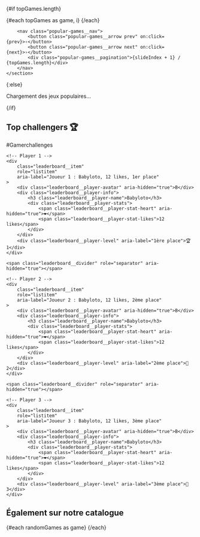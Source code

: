 <script>
	import CatalogItem from '$lib/components/ui/CatalogItem.svelte';
	import { onMount } from 'svelte';

	/* ----------  Données catalogue  ---------- */
	let games = [];
	let randomGames = [];

	/* ----------  Données populaires  ---------- */
	let topGames = []; // tableau des 3 jeux + participations
	let slideIndex = 0; // index du jeu affiché dans le slider

	onMount(async () => {
		try {
			/* 1. Jeux du catalogue */
			const resGames = await fetch('http://localhost:3000/games');
			games = await resGames.json();
			randomGames =
				games.length >= 4 ? [...games].sort(() => Math.random() - 0.5).slice(0, 4) : games;

			/* 2. Top 3 jeux populaires */
			const resTop = await fetch('http://localhost:3000/games/top');
			topGames = await resTop.json();
		} catch (err) {
			console.error('Erreur chargement jeux :', err);
		}
	});

	/* ----------  Utils  ---------- */
	// Fonction utilitaire pour tronquer le texte à un nombre de mots maximum
	// (utile pour les descriptions de jeux)
	function truncateWords(text = '', max = 40) {
		const words = text.replace(/<[^>]*>/g, '').split(/\s+/);
		return words.slice(0, max).join(' ') + (words.length > max ? '…' : '');
	}

	//passé a la slide suivante ou précédente
	function next() {
		if (topGames.length) slideIndex = (slideIndex + 1) % topGames.length;
	}
	function prev() {
		if (topGames.length) slideIndex = (slideIndex - 1 + topGames.length) % topGames.length;
	}
</script>

<!-- ========================== -->
<!-- Hero / Populaires -->
<!-- ========================== -->

{#if topGames.length}
<section class="popular-games" aria-labelledby="popular-games-title">
{#each topGames as game, i}
<div
				class="popular-games__content slide {i === slideIndex ? 'active' : 'hidden'}"
				data-index={i}
			>
<div class="popular-games__text">
<span class="popular-games__tag">🔥 Populaires</span>
<h2 class="popular-games__title">{game.title}</h2>
<p class="popular-games__description">{truncateWords(game.description, 40)}</p>
<a href={`/games/${game.id}`} class="btn btn--primary popular-games**btn">
Voir le jeu et ses challenges
</a>
</div>
<img class="slide**image" src={game.image} alt={game.title} />
</div>
{/each}

    	<nav class="popular-games__nav">
    		<button class="popular-games__arrow prev" on:click={prev}>‹</button>
    		<button class="popular-games__arrow next" on:click={next}>›</button>
    		<div class="popular-games__pagination">{slideIndex + 1} / {topGames.length}</div>
    	</nav>
    </section>

{:else}
<p>Chargement des jeux populaires…</p>
{/if}

<!-- ========================== -->
<!-- Leaderboard -->
<!-- ========================== -->
<aside class="leaderboard" aria-labelledby="leaderboard-title">
	<div>
		<h2 class="leaderboard__title" id="leaderboard-title">Top challengers 🏆</h2>
		<span class="leaderboard__highlight" aria-hidden="true">#Gamerchallenges</span>
	</div>

    <!-- Player 1 -->
    <div
    	class="leaderboard__item"
    	role="listitem"
    	aria-label="Joueur 1 : Babyloto, 12 likes, 1er place"
    >
    	<div class="leaderboard__player-avatar" aria-hidden="true">B</div>
    	<div class="leaderboard__player-info">
    		<h3 class="leaderboard__player-name">Babyloto</h3>
    		<div class="leaderboard__player-stats">
    			<span class="leaderboard__player-stat-heart" aria-hidden="true">❤️</span>
    			<span class="leaderboard__player-stat-likes">12 likes</span>
    		</div>
    	</div>
    	<div class="leaderboard__player-level" aria-label="1ère place">🏆 1</div>
    </div>

    <span class="leaderboard__divider" role="separator" aria-hidden="true"></span>

    <!-- Player 2 -->
    <div
    	class="leaderboard__item"
    	role="listitem"
    	aria-label="Joueur 2 : Babyloto, 12 likes, 2ème place"
    >
    	<div class="leaderboard__player-avatar" aria-hidden="true">B</div>
    	<div class="leaderboard__player-info">
    		<h3 class="leaderboard__player-name">Babyloto</h3>
    		<div class="leaderboard__player-stats">
    			<span class="leaderboard__player-stat-heart" aria-hidden="true">❤️</span>
    			<span class="leaderboard__player-stat-likes">12 likes</span>
    		</div>
    	</div>
    	<div class="leaderboard__player-level" aria-label="2ème place">🥈 2</div>
    </div>

    <span class="leaderboard__divider" role="separator" aria-hidden="true"></span>

    <!-- Player 3 -->
    <div
    	class="leaderboard__item"
    	role="listitem"
    	aria-label="Joueur 3 : Babyloto, 12 likes, 3ème place"
    >
    	<div class="leaderboard__player-avatar" aria-hidden="true">B</div>
    	<div class="leaderboard__player-info">
    		<h3 class="leaderboard__player-name">Babyloto</h3>
    		<div class="leaderboard__player-stats">
    			<span class="leaderboard__player-stat-heart" aria-hidden="true">❤️</span>
    			<span class="leaderboard__player-stat-likes">12 likes</span>
    		</div>
    	</div>
    	<div class="leaderboard__player-level" aria-label="3ème place">🥉 3</div>
    </div>

</aside>

<!-- ========================== -->
<!-- Catalog Section -->
<!-- ========================== -->
<section class="catalog" aria-labelledby="catalog-title">
	<h2 class="catalog__title" id="catalog-title">Également sur notre catalogue</h2>
	<div class="catalog__grid" role="list">
		{#each randomGames as game}
			<CatalogItem {game} />
		{/each}
	</div>
</section>

<style>
	/* n’afficher que la slide active */
	.popular-games__content {
		display: none;
	}
	.popular-games__content.active {
		display: flex;
	}

	.popular-games__description {
		text-shadow:
			-1px -1px 0 #000,
			1px -1px 0 #000,
			-1px 1px 0 #000,
			1px 1px 0 #000;
	}
</style>
